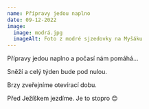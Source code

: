 ```yaml
---
name: Přípravy jedou naplno
date: 09-12-2022
image:
  image: modrá.jpg
  imageAlt: Foto z modré sjzedovky na Myšáku
---
```

Přípravy jedou naplno a počasí nám pomáhá…

Sněží a celý týden bude pod nulou.

Brzy zveřejníme otevírací dobu.

Před Ježíškem jezdíme. Je to stopro 😊